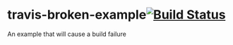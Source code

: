 # travis-broken-example[![Build Status](https://travis-ci.org/travis-ci/travis-github-sync.png?branch=master)](https://travis-ci.org/travis-ci/travis-github-sync)

An example that will cause a build failure
